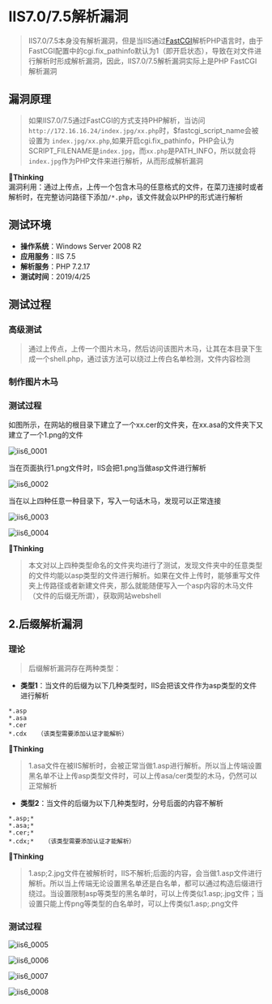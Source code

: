 # IIS7.0/7.5解析漏洞

> IIS7.0/7.5本身没有解析漏洞，但是当IIS通过[FastCGI](https://baike.baidu.com/item/FastCGI)解析PHP语言时，由于FastCGI配置中的cgi.fix_pathinfo默认为1（即开启状态），导致在对文件进行解析时形成解析漏洞，因此，IIS7.0/7.5解析漏洞实际上是PHP FastCGI解析漏洞

## 漏洞原理

> 如果IIS7.0/7.5通过FastCGI的方式支持PHP解析，当访问`http://172.16.16.24/index.jpg/xx.php`时，$fastcgi_script_name会被设置为 `index.jpg/xx.php`,如果开启cgi.fix_pathinfo，PHP会认为SCRIPT_FILENAME是`index.jpg`，而`xx.php`是PATH_INFO，所以就会将`index.jpg`作为PHP文件来进行解析，从而形成解析漏洞

:pencil:**Thinking**  
漏洞利用：通过上传点，上传一个包含木马的任意格式的文件，在菜刀连接时或者解析时，在完整访问路径下添加`/*.php`，该文件就会以PHP的形式进行解析

## 测试环境

- **操作系统**：Windows Server 2008 R2
- **应用服务**：IIS 7.5
- **解析服务**：PHP 7.2.17
- **测试时间**：2019/4/25

## 测试过程

### 高级测试

> 通过上传点，上传一个图片木马，然后访问该图片木马，让其在本目录下生成一个shell.php，通过该方法可以绕过上传白名单检测，文件内容检测

### 制作图片木马










### 测试过程

如图所示，在网站的根目录下建立了一个xx.cer的文件夹，在xx.asa的文件夹下又建立了一个1.png的文件

![iis6_0001](https://github.com/GHlyanin/File-parsing-vulnerability/blob/master/IIS/IIS_5.x_6.0/image/iis6_0001.PNG)

当在页面执行1.png文件时，IIS会把1.png当做asp文件进行解析

![iis6_0002](https://github.com/GHlyanin/File-parsing-vulnerability/blob/master/IIS/IIS_5.x_6.0/image/iis6_0002.PNG)

当在以上四种任意一种目录下，写入一句话木马，发现可以正常连接

![iis6_0003](https://github.com/GHlyanin/File-parsing-vulnerability/blob/master/IIS/IIS_5.x_6.0/image/iis6_0003.PNG)

![iis6_0004](https://github.com/GHlyanin/File-parsing-vulnerability/blob/master/IIS/IIS_5.x_6.0/image/iis6_0004.PNG)

:pencil:**Thinking**

> 本文对以上四种类型命名的文件夹均进行了测试，发现文件夹中的任意类型的文件均能以asp类型的文件进行解析。如果在文件上传时，能够重写文件夹上传路径或者新建文件夹，那么就能随便写入一个asp内容的木马文件（文件的后缀无所谓），获取网站webshell

## 2.后缀解析漏洞

### 理论

> 后缀解析漏洞存在两种类型：

- **类型1**：当文件的后缀为以下几种类型时，IIS会把该文件作为asp类型的文件进行解析

```
*.asp
*.asa
*.cer
*.cdx   （该类型需要添加认证才能解析）
```

:pencil:**Thinking**

> 1.asa文件在被IIS解析时，会被正常当做1.asp进行解析。所以当上传端设置黑名单不让上传asp类型文件时，可以上传asa/cer类型的木马，仍然可以正常解析

- **类型2**：当文件的后缀为以下几种类型时，分号后面的内容不解析

```
*.asp;*
*.asa;*
*.cer;*
*.cdx;*   （该类型需要添加认证才能解析）
```

:pencil:**Thinking**

> 1.asp;2.jpg文件在被解析时，IIS不解析;后面的内容，会当做1.asp文件进行解析。所以当上传端无论设置黑名单还是白名单，都可以通过构造后缀进行绕过。当设置限制asp等类型的黑名单时，可以上传类似1.asp;.jpg文件；当设置只能上传png等类型的白名单时，可以上传类似1.asp;.png文件

### 测试过程

![iis6_0005](https://github.com/GHlyanin/File-parsing-vulnerability/blob/master/IIS/IIS_5.x_6.0/image/iis6_0005.PNG)

![iis6_0006](https://github.com/GHlyanin/File-parsing-vulnerability/blob/master/IIS/IIS_5.x_6.0/image/iis6_0006.PNG)

![iis6_0007](https://github.com/GHlyanin/File-parsing-vulnerability/blob/master/IIS/IIS_5.x_6.0/image/iis6_0007.PNG)

![iis6_0008](https://github.com/GHlyanin/File-parsing-vulnerability/blob/master/IIS/IIS_5.x_6.0/image/iis6_0008.PNG)





















